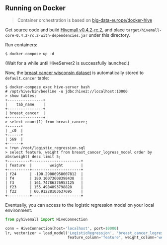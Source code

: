 ## Running on Docker

> Container orchestration is based on [big-data-europe/docker-hive](https://github.com/big-data-europe/docker-hive)

Get source code and build [Hivemall v0.4.2-rc.2](https://github.com/apache/incubator-hivemall/releases/tag/v0.4.2-rc.2), and place `target/hivemall-core-0.4.2-rc.2-with-dependencies.jar` under this directory.

Run containers:

```
$ docker-compose up -d
```

(Wait for a while until HiveServer2 is successfully launched.)

Now, the [breast cancer wisconsin dataset](http://scikit-learn.org/stable/modules/generated/sklearn.datasets.load_breast_cancer.html#sklearn.datasets.load_breast_cancer) is automatically stored to `default.cancer` table:

```
$ docker-compose exec hive-server bash
# /opt/hive/bin/beeline -u jdbc:hive2://localhost:10000
> show tables;
+----------------+
|    tab_name    |
+----------------+
| breast_cancer  |
+----------------+
> select count(1) from breast_cancer;
+------+
| _c0  |
+------+
| 569  |
+------+
> !run /root/logistic_regression.sql
> select feature, weight from breast_cancer_logress_model order by abs(weight) desc limit 5;
+----------+----------------------+
| feature  |        weight        |
+----------+----------------------+
| f24      | -190.29006958007812  |
| f4       | 180.16073608398438   |
| f3       | 161.74786376953125   |
| f23      | 155.4984893798828    |
| f22      | 60.91228103637695    |
+----------+----------------------+
```

Eventually, you can access to the logistic regression model on your local environment:

```py
from pyhivemall import HiveConnection

conn = HiveConnection(host='localhost', port=10000)
lr, vectorizer = load_model('LogisticRegression', 'breast_cancer_logress_model', conn,
                            feature_column='feature', weight_column='weight', bias_feature='0')
```